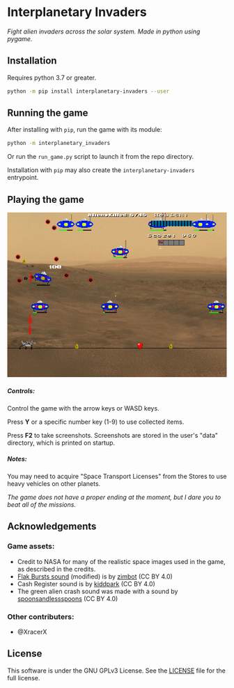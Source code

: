 # Interplanetary Invaders

*Fight alien invaders across the solar system. Made in python using pygame.*

## Installation

Requires python 3.7 or greater.

```bash
python -m pip install interplanetary-invaders --user
```



## Running the game

After installing with `pip`, run the game with its module:

```bash
python -m interplanetary_invaders
```

Or run the `run_game.py` script to launch it from the repo directory.

Installation with `pip` may also create the `interplanetary-invaders` entrypoint.



## Playing the game

 ![Gameplay Screenshot](https://github.com/nachomonkey/Interplanetary-Invaders/blob/master/docs/screenshot_gameplay1.png  "The Curiosity rover battles carpet bombers on Mars")

##### Controls:

Control the game with the arrow keys or WASD keys.

Press **Y** or a specific number key (1-9) to use collected items.

Press **F2** to take screenshots. Screenshots are stored in the user's "data" directory, which is printed on startup.

##### Notes:

You may need to acquire "Space Transport Licenses" from the Stores to use heavy vehicles on other planets.

*The game does not have a proper ending at the moment, but I dare you to beat all of the missions.*



## Acknowledgements

### Game assets:

* Credit to NASA for many of the realistic space images used in the game, as described in the credits.
* [Flak Bursts sound](https://freesound.org/people/zimbot/sounds/209984/) (modified) is by [zimbot](https://freesound.org/people/zimbot/) (CC BY 4.0)
* Cash Register sound is by [kiddpark](https://freesound.org/people/kiddpark/) (CC BY 4.0)
* The green alien crash sound was made with a sound by [spoonsandlessspoons](https://freesound.org/people/spoonsandlessspoons/) (CC BY 4.0)

### Other contributers:

* @XracerX



## License

This software is under the GNU GPLv3 License. See the [LICENSE](https://github.com/nachomonkey/Interplanetary-Invaders/blob/master/LICENSE) file for the full license.

